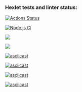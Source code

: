 ### Hexlet tests and linter status:
[![Actions Status](https://github.com/shakshin-01/frontend-project-lvl2/workflows/hexlet-check/badge.svg)](https://github.com/shakshin-01/frontend-project-lvl2/actions)

[![Node.js CI](https://github.com/shakshin-01/frontend-project-lvl2/actions/workflows/node.js.yml/badge.svg)](https://github.com/shakshin-01/frontend-project-lvl2/actions/workflows/node.js.yml)

<a href="https://codeclimate.com/github/shakshin-01/frontend-project-lvl2/maintainability"><img src="https://api.codeclimate.com/v1/badges/3e7e71e9c9f0437a7310/maintainability" /></a>

<a href="https://codeclimate.com/github/shakshin-01/frontend-project-lvl2/test_coverage"><img src="https://api.codeclimate.com/v1/badges/3e7e71e9c9f0437a7310/test_coverage" /></a>

[![asciicast](https://asciinema.org/a/3Mi3w8tNYLcXgWLKidWO8Uj45.svg)](https://asciinema.org/a/3Mi3w8tNYLcXgWLKidWO8Uj45)

[![asciicast](https://asciinema.org/a/4Xjc07JZKN1ps2ttzWWUWdMeX.svg)](https://asciinema.org/a/4Xjc07JZKN1ps2ttzWWUWdMeX)

[![asciicast](https://asciinema.org/a/ViT3hwBfrNTlPksAaZrdIAoXc.svg)](https://asciinema.org/a/ViT3hwBfrNTlPksAaZrdIAoXc)

[![asciicast](https://asciinema.org/a/mELQxcEXc9B45yI9IDcQrSdL9.svg)](https://asciinema.org/a/mELQxcEXc9B45yI9IDcQrSdL9)


